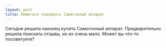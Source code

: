```yaml
---
layout: post 
title: Помогите подобрать Самогонный аппарат 
--- 
```

Сегодня решила наконец купить Самогонный аппарат. Предварительно решила поискать отзывы, но их очень мало. Может вы что-то посоветуете?